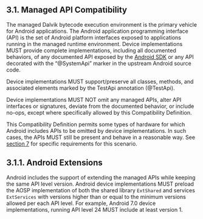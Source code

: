 ## 3.1\. Managed API Compatibility

The managed Dalvik bytecode execution environment is the primary vehicle for
Android applications. The Android application programming interface (API) is the
set of Android platform interfaces exposed to applications running in the
managed runtime environment. Device implementations MUST provide complete
implementations, including all documented behaviors, of any documented API
exposed by the [Android SDK](http://developer.android.com/reference/packages.html)
or any API decorated with the “@SystemApi” marker in the upstream Android source code.

Device implementations MUST support/preserve all classes, methods, and
associated elements marked by the TestApi annotation (@TestApi).

Device implementations MUST NOT omit any managed APIs, alter API interfaces or
signatures, deviate from the documented behavior, or include no-ops, except
where specifically allowed by this Compatibility Definition.

This Compatibility Definition permits some types of hardware for which Android
includes APIs to be omitted by device implementations. In such cases, the APIs
MUST still be present and behave in a reasonable way. See [section 7](#7_hardware_compatibility)
for specific requirements for this scenario.

## 3.1.1\. Android Extensions

Android includes the support of extending the managed APIs while keeping the same API
level version. Android device implementations MUST preload the AOSP implementation
of both the shared library `ExtShared` and services `ExtServices` with versions higher
than or equal to the minimum versions allowed per each API level.
For example, Android 7.0 device implementations, running API level 24 MUST include
at least version 1.
